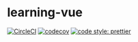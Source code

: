# learning-vue

<a href="https://circleci.com/gh/luotaoyeah/learning-vue/tree/master"><img alt="CircleCI" src="https://img.shields.io/circleci/build/github/luotaoyeah/learning-vue/master.svg"></a>
<a href="https://codecov.io/gh/luotaoyeah/learning-vue"><img alt="codecov" src="https://img.shields.io/codecov/c/github/luotaoyeah/learning-vue.svg"></a>
<a href="https://prettier.io/"><img alt="code style: prettier" src="https://img.shields.io/badge/code_style-prettier-ff69b4.svg"></a>
